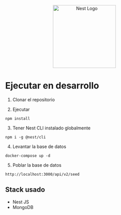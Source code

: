 <p align="center">
  <a href="http://nestjs.com/" target="blank"><img src="https://nestjs.com/img/logo-small.svg" width="200" alt="Nest Logo" /></a>
</p>

# Ejecutar en desarrollo

1. Clonar el repositorio

2. Ejecutar
```
npm install
```

3. Tener Nest CLI instalado globalmente
```
npm i -g @nest/cli
```

4. Levantar la base de datos
```
docker-compose up -d
```

5. Poblar la base de datos
```
http://localhost:3000/api/v2/seed
```

## Stack usado
* Nest JS
* MongoDB
